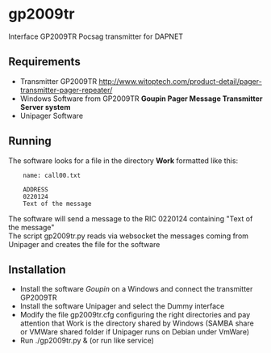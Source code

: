 # gp2009tr
Interface GP2009TR Pocsag transmitter for DAPNET

## Requirements
- Transmitter GP2009TR http://www.witoptech.com/product-detail/pager-transmitter-pager-repeater/
- Windows Software from GP2009TR **Goupin Pager Message Transmitter Server system**
- Unipager Software 

## Running
The software looks for a file in the directory __Work__ formatted like this:

 
        name: call00.txt
        
        ADDRESS
        0220124
        Text of the message

The software will send a message to the RIC 0220124 containing "Text of the message"  
The script gp2009tr.py reads via websocket the messages coming from Unipager and creates the file for the software

## Installation 
- Install the software _Goupin_ on a Windows and connect the transmitter GP2009TR
- Install the software Unipager and select the Dummy interface
- Modify the file gp2009tr.cfg configuring the right directories and pay attention that Work is the directory shared by
Windows (SAMBA share or VMWare shared folder if Unipager runs on Debian under VmWare)
- Run ./gp2009tr.py & (or run like service)
